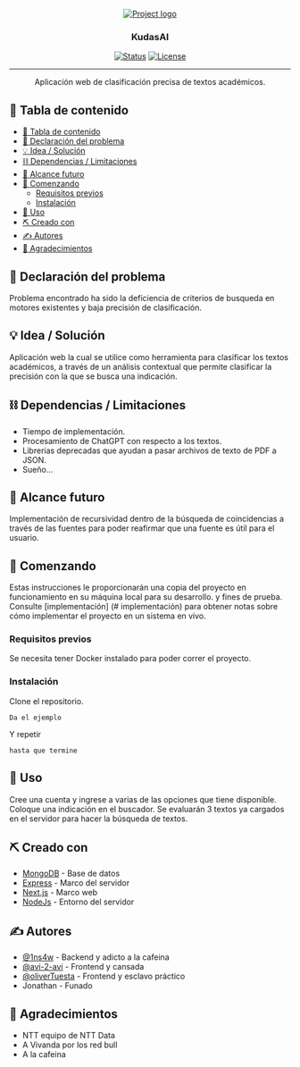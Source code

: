 <p align="center">
  <a href="" rel="noopener">
 <img src="https://i.imgur.com/AZ2iWek.png" alt="Project logo"></a>
</p>
<h3 align="center">KudasAI</h3>

<div align="center">

[![Status](https://img.shields.io/badge/status-active-success.svg)]()
[![License](https://img.shields.io/badge/license-MIT-blue.svg)](LICENSE.md)

</div>

---

<p align = "center"> Aplicación web de clasificación precisa de textos académicos.
    <br>
</p>

## 📝 Tabla de contenido

- [📝 Tabla de contenido](#-tabla-de-contenido)
- [🧐 Declaración del problema <a name = "problem_statement"> </a>](#-declaración-del-problema--)
- [💡 Idea / Solución <a name = "idea"> </a>](#-idea--solución--)
- [⛓️ Dependencias / Limitaciones <a name = "limitations"> </a>](#️-dependencias--limitaciones--)
- [🚀 Alcance futuro <a name = "future_scope"> </a>](#-alcance-futuro--)
- [🏁 Comenzando <a name = "getting_started"> </a>](#-comenzando--)
  - [Requisitos previos](#requisitos-previos)
  - [Instalación](#instalación)
- [🎈 Uso <a name="usage"> </a>](#-uso--)
- [⛏️ Creado con <a name = "tech_stack"> </a>](#️-creado-con--)
- [✍️ Autores <a name = "authors"> </a>](#️-autores--)
- [🎉 Agradecimientos <a name = "acknowledgement"> </a>](#-agradecimientos--)

## 🧐 Declaración del problema <a name = "problem_statement"> </a>

Problema encontrado ha sido la deficiencia de criterios de busqueda en motores existentes y baja precisión de clasificación.

## 💡 Idea / Solución <a name = "idea"> </a>

Aplicación web la cual se utilice como herramienta para clasificar los textos académicos, a través de un análisis contextual que permite clasificar la precisión con la que se busca una indicación.

## ⛓️ Dependencias / Limitaciones <a name = "limitations"> </a>

- Tiempo de implementación.
- Procesamiento de ChatGPT con respecto a los textos.
- Librerias deprecadas que ayudan a pasar archivos de texto de PDF a JSON.
- Sueño...

## 🚀 Alcance futuro <a name = "future_scope"> </a>

Implementación de recursividad dentro de la búsqueda de coincidencias a través de las fuentes para poder reafirmar que una fuente es útil para el usuario.

## 🏁 Comenzando <a name = "getting_started"> </a>

Estas instrucciones le proporcionarán una copia del proyecto en funcionamiento en su máquina local para su desarrollo.
y fines de prueba. Consulte [implementación] (# implementación) para obtener notas sobre cómo implementar el proyecto en un sistema en vivo.

### Requisitos previos

Se necesita tener Docker instalado para poder correr el proyecto.

### Instalación

Clone el repositorio.

```
Da el ejemplo
```

Y repetir

```
hasta que termine
```

## 🎈 Uso <a name="usage"> </a>

Cree una cuenta y ingrese a varias de las opciones que tiene disponible. Coloque una indicación en el buscador. Se evaluarán 3 textos ya cargados en el servidor para hacer la búsqueda de textos.

## ⛏️ Creado con <a name = "tech_stack"> </a>

- [MongoDB](https://www.mongodb.com/) - Base de datos
- [Express](https://expressjs.com/) - Marco del servidor
- [Next.js](https://nextjs.org/) - Marco web
- [NodeJs](https://nodejs.org/en/) - Entorno del servidor

## ✍️ Autores <a name = "authors"> </a>

- [@1ns4w](https://github.com/1ns4w) - Backend y adicto a la cafeina
- [@avi-2-avi](https://github.com/avi-2-avi) - Frontend y cansada
- [@oliverTuesta](https://github.com/oliverTuesta) - Frontend y esclavo práctico
- Jonathan - Funado

## 🎉 Agradecimientos <a name = "acknowledgement"> </a>

- NTT equipo de NTT Data
- A Vivanda por los red bull
- A la cafeina
